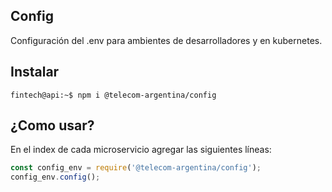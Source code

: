 ## Config
Configuración del .env para ambientes de desarrolladores y en kubernetes.

## Instalar
```console
fintech@api:~$ npm i @telecom-argentina/config
```
## ¿Como usar?
En el index de cada microservicio agregar las siguientes líneas:
```js
const config_env = require('@telecom-argentina/config');
config_env.config();
```